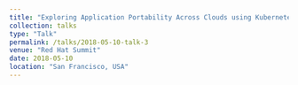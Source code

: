 ```yaml
---
title: "Exploring Application Portability Across Clouds using Kubernetes"
collection: talks
type: "Talk"
permalink: /talks/2018-05-10-talk-3
venue: "Red Hat Summit"
date: 2018-05-10
location: "San Francisco, USA"
---
```


